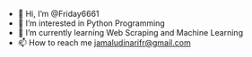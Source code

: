 - 👋 Hi, I’m @Friday6661
- 👀 I’m interested in Python Programming
- 🌱 I’m currently learning Web Scraping and Machine Learning
- 📫 How to reach me jamaludinarifr@gmail.com

<!---
Friday6661/Friday6661 is a ✨ special ✨ repository because its `README.md` (this file) appears on your GitHub profile.
You can click the Preview link to take a look at your changes.
--->
